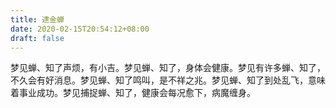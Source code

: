 ```yaml
---
title: 逮金蝉
date: 2020-02-15T20:54:12+08:00
draft: false
---
```


梦见蝉、知了声烦，有小吉。梦见蝉、知了，身体会健康。梦见有许多蝉、知了，不久会有好消息。梦见蝉、知了鸣叫，是不祥之兆。梦见蝉、知了到处乱飞，意味着事业成功。梦见捕捉蝉、知了，健康会每况愈下，病魔缠身。